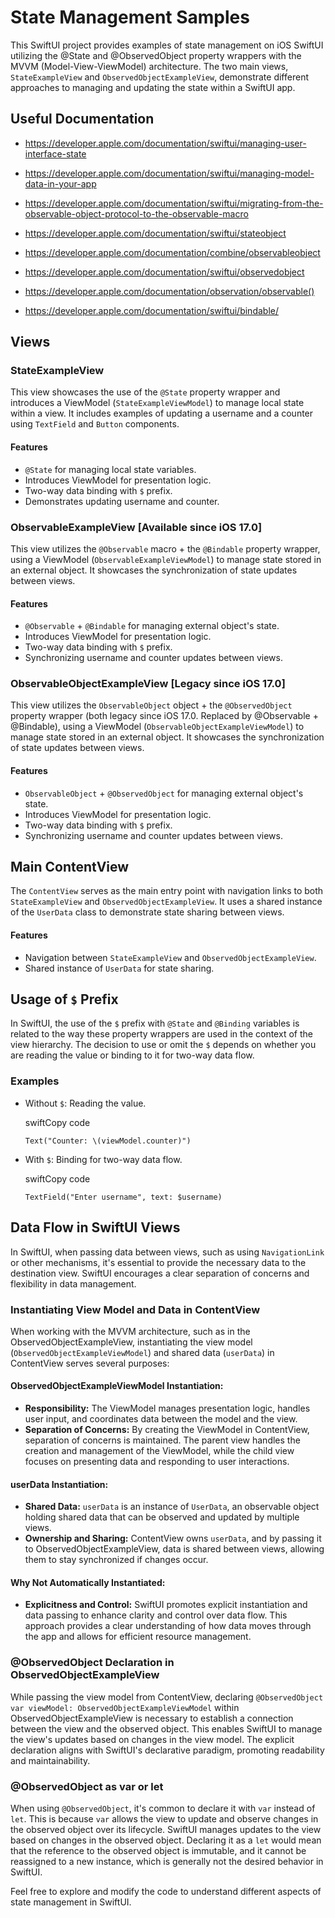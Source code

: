 
# State Management Samples

This SwiftUI project provides examples of state management on iOS SwiftUI utilizing the @State and @ObservedObject property wrappers with the MVVM (Model-View-ViewModel) architecture. The two main views, `StateExampleView` and `ObservedObjectExampleView`, demonstrate different approaches to managing and updating the state within a SwiftUI app.

## Useful Documentation

  - https://developer.apple.com/documentation/swiftui/managing-user-interface-state
   
  - https://developer.apple.com/documentation/swiftui/managing-model-data-in-your-app
   
  - https://developer.apple.com/documentation/swiftui/migrating-from-the-observable-object-protocol-to-the-observable-macro
   
  - https://developer.apple.com/documentation/swiftui/stateobject
   
  - https://developer.apple.com/documentation/combine/observableobject
  
  - https://developer.apple.com/documentation/swiftui/observedobject
   
  - https://developer.apple.com/documentation/observation/observable()

  - https://developer.apple.com/documentation/swiftui/bindable/
  

## Views

### StateExampleView

This view showcases the use of the `@State` property wrapper and introduces a ViewModel (`StateExampleViewModel`) to manage local state within a view. It includes examples of updating a username and a counter using `TextField` and `Button` components.

#### Features

-   `@State` for managing local state variables.
-   Introduces ViewModel for presentation logic.
-   Two-way data binding with `$` prefix.
-   Demonstrates updating username and counter.

### ObservableExampleView [Available since iOS 17.0]

This view utilizes the `@Observable` macro + the `@Bindable` property wrapper, using a ViewModel (`ObservableExampleViewModel`) to manage state stored in an external object. It showcases the synchronization of state updates between views.

#### Features

-   `@Observable` + `@Bindable` for managing external object's state.
-   Introduces ViewModel for presentation logic.
-   Two-way data binding with `$` prefix.
-   Synchronizing username and counter updates between views.

### ObservableObjectExampleView [Legacy since iOS 17.0]

This view utilizes the `ObservableObject` object + the `@ObservedObject` property wrapper (both legacy since iOS 17.0. Replaced by @Observable + @Bindable), using a ViewModel (`ObservableObjectExampleViewModel`) to manage state stored in an external object. It showcases the synchronization of state updates between views.

#### Features

-   `ObservableObject` + `@ObservedObject` for managing external object's state.
-   Introduces ViewModel for presentation logic.
-   Two-way data binding with `$` prefix.
-   Synchronizing username and counter updates between views.

## Main ContentView

The `ContentView` serves as the main entry point with navigation links to both `StateExampleView` and `ObservedObjectExampleView`. It uses a shared instance of the `UserData` class to demonstrate state sharing between views.

#### Features

-   Navigation between `StateExampleView` and `ObservedObjectExampleView`.
-   Shared instance of `UserData` for state sharing.

## Usage of `$` Prefix

In SwiftUI, the use of the `$` prefix with `@State` and `@Binding` variables is related to the way these property wrappers are used in the context of the view hierarchy. The decision to use or omit the `$` depends on whether you are reading the value or binding to it for two-way data flow.

### Examples

-   Without `$`: Reading the value.
    
    swiftCopy code
    
    `Text("Counter: \(viewModel.counter)")` 
    
-   With `$`: Binding for two-way data flow.
    
    swiftCopy code
    
    `TextField("Enter username", text: $username)` 
    

## Data Flow in SwiftUI Views

In SwiftUI, when passing data between views, such as using `NavigationLink` or other mechanisms, it's essential to provide the necessary data to the destination view. SwiftUI encourages a clear separation of concerns and flexibility in data management.

### Instantiating View Model and Data in ContentView

When working with the MVVM architecture, such as in the ObservedObjectExampleView, instantiating the view model (`ObservedObjectExampleViewModel`) and shared data (`userData`) in ContentView serves several purposes:

#### ObservedObjectExampleViewModel Instantiation:

- **Responsibility:** The ViewModel manages presentation logic, handles user input, and coordinates data between the model and the view.
- **Separation of Concerns:** By creating the ViewModel in ContentView, separation of concerns is maintained. The parent view handles the creation and management of the ViewModel, while the child view focuses on presenting data and responding to user interactions.

#### userData Instantiation:

- **Shared Data:** `userData` is an instance of `UserData`, an observable object holding shared data that can be observed and updated by multiple views.
- **Ownership and Sharing:** ContentView owns `userData`, and by passing it to ObservedObjectExampleView, data is shared between views, allowing them to stay synchronized if changes occur.

#### Why Not Automatically Instantiated:

- **Explicitness and Control:** SwiftUI promotes explicit instantiation and data passing to enhance clarity and control over data flow. This approach provides a clear understanding of how data moves through the app and allows for efficient resource management.

### @ObservedObject Declaration in ObservedObjectExampleView

While passing the view model from ContentView, declaring `@ObservedObject var viewModel: ObservedObjectExampleViewModel` within ObservedObjectExampleView is necessary to establish a connection between the view and the observed object. This enables SwiftUI to manage the view's updates based on changes in the view model. The explicit declaration aligns with SwiftUI's declarative paradigm, promoting readability and maintainability.

### @ObservedObject as var or let

When using `@ObservedObject`, it's common to declare it with `var` instead of `let`. This is because `var` allows the view to update and observe changes in the observed object over its lifecycle. SwiftUI manages updates to the view based on changes in the observed object. Declaring it as a `let` would mean that the reference to the observed object is immutable, and it cannot be reassigned to a new instance, which is generally not the desired behavior in SwiftUI.



Feel free to explore and modify the code to understand different aspects of state management in SwiftUI.
